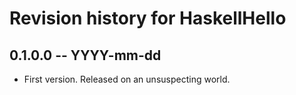 # Revision history for HaskellHello

## 0.1.0.0 -- YYYY-mm-dd

* First version. Released on an unsuspecting world.

